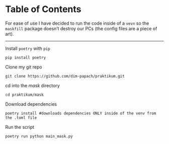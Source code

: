 
# Table of Contents



For ease of use I have decided to run the code inside of a `vevn` so the `maskfill` package doesn&rsquo;t destroy our PCs (the config files are a piece of art).

---

Install `poetry` with `pip`

    pip install poetry

Clone my git repo

    git clone https://github.com/dim-papach/praktikum.git

cd into the *mask* directory

    cd praktikum/mask

Download dependencies

    poetry install #downloads dependencies ONLY inside of the venv from the .toml file

Run the script

    poetry run python main_mask.py

